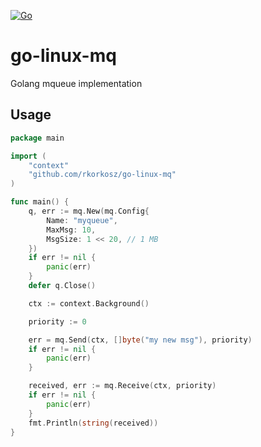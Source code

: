 [![Go](https://github.com/rkorkosz/go-linux-mq/actions/workflows/go.yml/badge.svg)](https://github.com/rkorkosz/go-linux-mq/actions/workflows/go.yml)

# go-linux-mq
Golang mqueue implementation

## Usage

```go
package main

import (
    "context"
    "github.com/rkorkosz/go-linux-mq"
)

func main() {
    q, err := mq.New(mq.Config{
        Name: "myqueue",
        MaxMsg: 10,
        MsgSize: 1 << 20, // 1 MB
    })
    if err != nil {
        panic(err)
    }
    defer q.Close()

    ctx := context.Background()

    priority := 0

    err = mq.Send(ctx, []byte("my new msg"), priority)
    if err != nil {
        panic(err)
    }

    received, err := mq.Receive(ctx, priority)
    if err != nil {
        panic(err)
    }
    fmt.Println(string(received))
}

```
